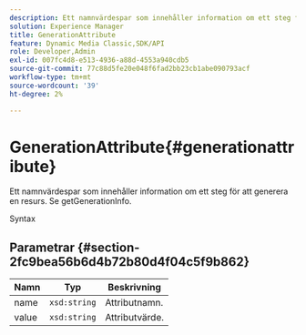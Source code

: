 ```yaml
---
description: Ett namnvärdespar som innehåller information om ett steg för att generera en resurs. Se getGenerationInfo.
solution: Experience Manager
title: GenerationAttribute
feature: Dynamic Media Classic,SDK/API
role: Developer,Admin
exl-id: 007fc4d8-e513-4936-a88d-4553a940cdb5
source-git-commit: 77c88d5fe20e048f6fad2bb23cb1abe090793acf
workflow-type: tm+mt
source-wordcount: '39'
ht-degree: 2%

---
```


# GenerationAttribute{#generationattribute}

Ett namnvärdespar som innehåller information om ett steg för att generera en resurs. Se getGenerationInfo.

Syntax

## Parametrar {#section-2fc9bea56b6d4b72b80d4f04c5f9b862}

| Namn | Typ | Beskrivning |
|---|---|---|
| name | `xsd:string` | Attributnamn. |
| value | `xsd:string` | Attributvärde. |
